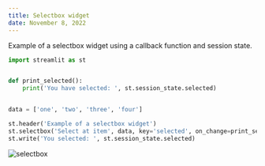 ```yaml
---
title: Selectbox widget
date: November 8, 2022
---
```


Example of a selectbox widget using a callback function and session state.

```python
import streamlit as st


def print_selected():
    print('You have selected: ', st.session_state.selected)


data = ['one', 'two', 'three', 'four']

st.header('Example of a selectbox widget')
st.selectbox('Select at item', data, key='selected', on_change=print_selected)
st.write('You selected: ', st.session_state.selected)
```

<img src="../images/streamlit-selectbox.png" style="max-width:100%;" alt="selectbox">
